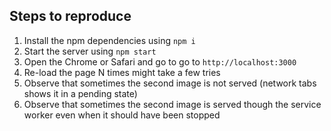 ## Steps to reproduce

1. Install the npm dependencies using `npm i`
2. Start the server using `npm start`
3. Open the Chrome or Safari and go to go to `http://localhost:3000`
4. Re-load the page N times might take a few tries
5. Observe that sometimes the second image is not served (network tabs shows it in a pending state)
6. Observe that sometimes the second image is served though the service worker even when it should have been stopped
